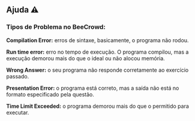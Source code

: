 ## Ajuda ⚠️

### Tipos de Problema no BeeCrowd:

**Compilation Error:** erros de sintaxe, basicamente, o programa não rodou.

**Run time error:** erro no tempo de execução. O programa compilou, mas a execução demorou mais do que o ideal ou não alocou memória.

**Wrong Answer:** o seu programa não responde corretamente ao exercício passado.

**Presentation Error:** o programa está correto, mas a saída não está no formato especificado pela questão.

**Time Limit Exceeded:** o programa demorou mais do que o permitido para executar.



 
